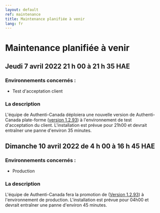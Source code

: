 ```yaml
---
layout: default
ref: maintenance
title: Maintenance planifiée à venir
lang: fr
---
```

# Maintenance planifiée à venir

## Jeudi 7 avril 2022 21 h 00 à 21 h 35 HAE
### Environnements concernés :

* Test d'acceptation client

### La description

L'équipe de Authenti-Canada déploiera une nouvelle version de Authenti-Canada
plate-forme ([version
1.2.93](https://github.com/sign-in-canada/Acceptance-Platform/releases/tag/v1.2.93))
à l'environnement de test d'acceptation du client. L'installation est prévue
pour 21h00 et devrait entraîner une panne d'environ 35 minutes.

## Dimanche 10 avril 2022 de 4 h 00 à 16 h 45 HAE

### Environnements concernés :

* Production

### La description

L'équipe de Authenti-Canada fera la promotion de ([Version
1.2.93](https://github.com/sign-in-canada/Acceptance-Platform/releases/tag/v1.2.93))
à l'environnement de production. L'installation est prévue pour 04h00
et devrait entraîner une panne d'environ 45 minutes.
